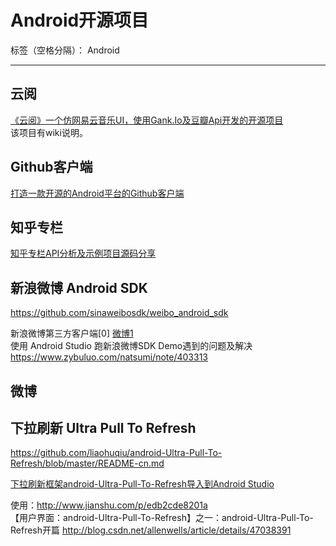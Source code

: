 ﻿# Android开源项目

标签（空格分隔）： Android

---

## 云阅

[《云阅》一个仿网易云音乐UI，使用Gank.Io及豆瓣Api开发的开源项目](http://www.jcodecraeer.com/a/anzhuokaifa/2017/0116/7036.html)  
该项目有wiki说明。



## Github客户端

[打造一款开源的Android平台的Github客户端](http://www.jianshu.com/p/010545ecf472#)  


## 知乎专栏

[知乎专栏API分析及示例项目源码分享](http://www.jcodecraeer.com/a/anzhuokaifa/androidkaifa/2016/1125/6805.html)  




## 新浪微博 Android SDK

<https://github.com/sinaweibosdk/weibo_android_sdk>      

新浪微博第三方客户端[0]  [微博1](https://www.zybuluo.com/natsumi/note/408119)      
使用 Android Studio 跑新浪微博SDK Demo遇到的问题及解决 <https://www.zybuluo.com/natsumi/note/403313>  

## 微博


## 下拉刷新 Ultra Pull To Refresh
<https://github.com/liaohuqiu/android-Ultra-Pull-To-Refresh/blob/master/README-cn.md>

[ 下拉刷新框架android-Ultra-Pull-To-Refresh导入到Android Studio ](http://blog.csdn.net/jljcslg/article/details/50543548)

使用：<http://www.jianshu.com/p/edb2cde8201a>  
 【用户界面：android-Ultra-Pull-To-Refresh】之一：android-Ultra-Pull-To-Refresh开篇 <http://blog.csdn.net/allenwells/article/details/47038391>  




